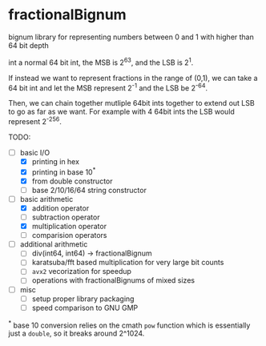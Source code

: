 # fractionalBignum
bignum library for representing numbers between 0 and 1 with higher than 64 bit depth

int a normal 64 bit int, the MSB is 2<sup>63</sup>, and the LSB is 2<sup>1</sup>.

If instead we want to represent fractions in the range of (0,1), we can take a 64 bit int and let the MSB represent 2<sup>-1</sup>
and the LSB be 2<sup>-64</sup>.

Then, we can chain together mutliple 64bit ints together to extend out LSB to go as far as we want. For example with 4 64bit ints the LSB would represent 2<sup>-256</sup>.


TODO:
 - [ ] basic I/O
    - [x] printing in hex
    - [x] printing in base 10<sup>*</sup>
    - [x] from double constructor
    - [ ] base 2/10/16/64 string constructor
 - [ ] basic arithmetic
    - [x] addition operator
    - [ ] subtraction operator
    - [x] multiplication operator
    - [ ] comparision operators
 - [ ] additional arithmetic
    - [ ] div(int64, int64) -> fractionalBignum
    - [ ] karatsuba/fft based multiplication for very large bit counts
    - [ ] `avx2` vecorization for speedup
    - [ ] operations with fractionalBignums of mixed sizes
 - [ ] misc
    - [ ] setup proper library packaging
    - [ ] speed comparison to GNU GMP

<sup>*</sup> base 10 conversion relies on the cmath `pow` function which is essentially just a `double`, so it breaks around 2^1024.